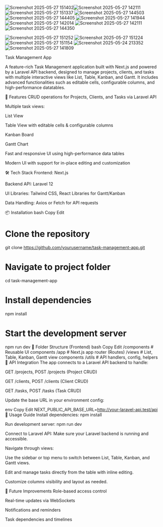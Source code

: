 ![Screenshot 2025-05-27 151402](https://github.com/user-attachments/assets/0b9473ae-2c7b-4886-bf53-e82b40387746)![Screenshot 2025-05-27 142111](https://github.com/user-attachments/assets/fe06705f-2c8b-463c-9fe3-13843f7dedf3)
![Screenshot 2025-05-27 151337](https://github.com/user-attachments/assets/abba0c45-2b44-4876-8fa3-99829174e804)
![Screenshot 2025-05-27 144503](https://github.com/user-attachments/assets/b926b27e-456e-40b7-965a-4cd784906597)![Screenshot 2025-05-27 144405](https://github.com/user-attachments/assets/64fcf9f6-b9e4-439f-a25e-a76af64e01e8)
![Screenshot 2025-05-27 141944](https://github.com/user-attachments/assets/88fd4834-bfcc-431a-9d52-f3cdb33d5967)
![Screenshot 2025-05-27 142014](https://github.com/user-attachments/assets/8e3e5b0d-eb08-4523-8958-c46fb6467f95)
![Screenshot 2025-05-27 142111](https://github.com/user-attachments/assets/912581d1-4791-4477-af84-07b2a0b250d0)
![Screenshot 2025-05-27 144350](https://github.com/user-attachments/assets/52bd67d5-55c0-40f0-96f1-5aaad6bf7d7e)


![Screenshot 2025-05-27 151252](https://github.com/user-attachments/assets/4766e9bf-ab47-4544-8c34-bcd6072ea8a0)
![Screenshot 2025-05-27 151224](https://github.com/user-attachments/assets/34749a43-4905-41d2-b677-0386b106fbf5)
![Screenshot 2025-05-27 151154](https://github.com/user-attachments/assets/0c5ff498-c41d-4f5b-8e7c-585a4ada909c)
![Screenshot 2025-05-24 213352](https://github.com/user-attachments/assets/ac0818f6-1fef-47cb-8474-ac236c205c60)
![Screenshot 2025-05-27 141809](https://github.com/user-attachments/assets/f47ac080-aae2-49ab-b7e2-94f54fe3ec4a)


Task Management App


A feature-rich Task Management application built with Next.js and powered by a Laravel API backend, designed to manage projects, clients, and tasks with multiple interactive views like List, Table, Kanban, and Gantt. It includes advanced functionalities such as editable cells, configurable columns, and high-performance datatables.

🚀 Features
CRUD operations for Projects, Clients, and Tasks via Laravel API

Multiple task views:

List View

Table View with editable cells & configurable columns

Kanban Board

Gantt Chart

Fast and responsive UI using high-performance data tables

Modern UI with support for in-place editing and customization

🛠️ Tech Stack
Frontend: Next.js

Backend API: Laravel 12

UI Libraries: Tailwind CSS, React Libraries for Gantt/Kanban

Data Handling: Axios or Fetch for API requests

📦 Installation
bash
Copy
Edit
# Clone the repository
git clone https://github.com/yourusername/task-management-app.git

# Navigate to project folder
cd task-management-app

# Install dependencies
npm install

# Start the development server
npm run dev
📂 Folder Structure (Frontend)
bash
Copy
Edit
/components       # Reusable UI components
/app           # Next.js app router (Routes)
/views            # List, Table, Kanban, Gantt view components
/utils            # API handlers, config, helpers
🔗 API Integration
The app connects to a Laravel API backend to handle:

GET /projects, POST /projects (Project CRUD)

GET /clients, POST /clients (Client CRUD)

GET /tasks, POST /tasks (Task CRUD)

Update the base URL in your environment config:

env
Copy
Edit
NEXT_PUBLIC_API_BASE_URL=http://your-laravel-api.test/api
🧭 Usage Guide
Install dependencies: npm install

Run development server: npm run dev

Connect to Laravel API: Make sure your Laravel backend is running and accessible.

Navigate through views:

Use the sidebar or top menu to switch between List, Table, Kanban, and Gantt views.

Edit and manage tasks directly from the table with inline editing.

Customize columns visibility and layout as needed.

📌 Future Improvements
Role-based access control

Real-time updates via WebSockets

Notifications and reminders

Task dependencies and timelines

